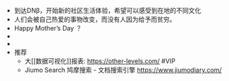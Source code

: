- 到达DNβ，开始新的社区生活体验，希望可以感受到在地的不同文化
- 人们会被自己热爱的事物改变，而没有人因为给予而贫穷。
- Happy Mother’s Day ？
-
-
- 推荐
	- 大[[数据可视化]]报表: https://other-levels.com/ #VIP
	- Jiumo Search 鸠摩搜索 - 文档搜索引擎<!-- notionvc: d4307fab-edfb-4853-9194-78f736447ca5 --> https://www.jiumodiary.com/